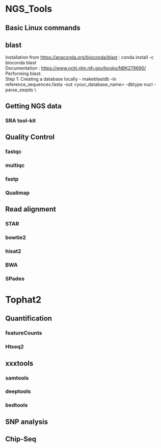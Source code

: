 # NGS_Tools

## Basic Linux commands

## blast

Installation from https://anaconda.org/bioconda/blast : conda install -c bioconda blast \
Documentation : https://www.ncbi.nlm.nih.gov/books/NBK279690/  \
Performing blast: \
Step 1: Creating a database locally - <strog> makeblastdb -in reference_sequences.fasta -out <your_database_name> -dbtype nucl -parse_seqids </strog> \


## Getting NGS data

### SRA tool-kit


## Quality Control
### fastqc
### multiqc
### fastp
### Qualimap

## Read alignment

### STAR
### bowtie2
### hisat2
### BWA
### SPades
# Tophat2

## Quantification
### featureCounts
### Htseq2


## xxxtools
### samtools
### deeptools
### bedtools


## SNP analysis

## Chip-Seq






